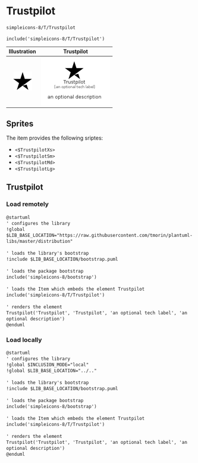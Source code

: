 # Trustpilot


```text
simpleicons-8/T/Trustpilot
```

```text
include('simpleicons-8/T/Trustpilot')
```



| Illustration | Trustpilot |
| :---: | :---: |
| ![illustration for Illustration](../../simpleicons-8/T/Trustpilot.png) | ![illustration for Trustpilot](../../simpleicons-8/T/Trustpilot.Local.png) |



## Sprites
The item provides the following sriptes:

- `<$TrustpilotXs>`
- `<$TrustpilotSm>`
- `<$TrustpilotMd>`
- `<$TrustpilotLg>`





## Trustpilot

### Load remotely
```plantuml
@startuml
' configures the library
!global $LIB_BASE_LOCATION="https://raw.githubusercontent.com/tmorin/plantuml-libs/master/distribution"

' loads the library's bootstrap
!include $LIB_BASE_LOCATION/bootstrap.puml

' loads the package bootstrap
include('simpleicons-8/bootstrap')

' loads the Item which embeds the element Trustpilot
include('simpleicons-8/T/Trustpilot')

' renders the element
Trustpilot('Trustpilot', 'Trustpilot', 'an optional tech label', 'an optional description')
@enduml
```

### Load locally
```plantuml
@startuml
' configures the library
!global $INCLUSION_MODE="local"
!global $LIB_BASE_LOCATION="../.."

' loads the library's bootstrap
!include $LIB_BASE_LOCATION/bootstrap.puml

' loads the package bootstrap
include('simpleicons-8/bootstrap')

' loads the Item which embeds the element Trustpilot
include('simpleicons-8/T/Trustpilot')

' renders the element
Trustpilot('Trustpilot', 'Trustpilot', 'an optional tech label', 'an optional description')
@enduml
```

